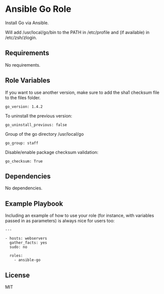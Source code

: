 Ansible Go Role
=========

Install Go via Ansible.

Will add /usr/local/go/bin to the PATH in /etc/profile and (if available) in /etc/zsh/zlogin.

Requirements
------------

No requirements.

Role Variables
--------------

If you want to use another version, make sure to add the sha1 checksum file to the files folder. 

    go_version: 1.4.2

To uninstall the previous version:

    go_uninstall_previous: false

Group of the go directory /usr/local/go

    go_group: staff

Disable/enable package checksum validation:

    go_checksum: True

Dependencies
------------

No dependencies.

Example Playbook
----------------

Including an example of how to use your role (for instance, with variables passed in as parameters) is always nice for users too:


    ---

    - hosts: webservers
      gather_facts: yes
      sudo: no

      roles:
        - ansible-go

License
-------

MIT

